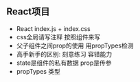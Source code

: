 ## React项目
- React index.js + index.css
- css全局请写注释 按照组件来写
- 父子组件之间prop的使用 用propTypes检测
- 高手新手的区别: 刻意练习 容错能力
- state是组件的私有数据 prop是传参
- propTypes 类型
